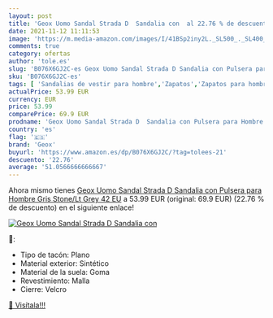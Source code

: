 ```yaml
---
layout: post
title: 'Geox Uomo Sandal Strada D  Sandalia con  al 22.76 % de descuento'
date: 2021-11-12 11:11:53
image: 'https://m.media-amazon.com/images/I/41BSp2iny2L._SL500_._SL400_.jpg'
comments: true
category: ofertas
author: 'tole.es'
slug: 'B076X6GJ2C-es Geox Uomo Sandal Strada D Sandalia con Pulsera para Hombre...'
sku: 'B076X6GJ2C-es'
tags: [ 'Sandalias de vestir para hombre','Zapatos','Zapatos para hombre','Zapatos y complementos','geox','sandalia', ]
actualPrice: 53.99 EUR
currency: EUR
price: 53.99
comparePrice: 69.9 EUR
prodname: 'Geox Uomo Sandal Strada D  Sandalia con Pulsera para Hombre  Gris  Stone/Lt Grey   42 EU'
country: 'es'
flag: '🇪🇸'
brand: 'Geox'
buyurl: 'https://www.amazon.es/dp/B076X6GJ2C/?tag=tolees-21'
descuento: '22.76'
average: '51.0566666666667'
---
```


Ahora mismo tienes [Geox Uomo Sandal Strada D  Sandalia con Pulsera para Hombre  Gris  Stone/Lt Grey   42 EU](https://www.amazon.es/dp/B076X6GJ2C/?tag=tolees-21) a 53.99 EUR (original: 69.9 EUR) (22.76 %  de descuento) en el siguiente enlace!

[![Geox Uomo Sandal Strada D  Sandalia con ](https://m.media-amazon.com/images/I/41BSp2iny2L._SL500_._SL400_.jpg)](https://www.amazon.es/dp/B076X6GJ2C/?tag=tolees-21)

🔎:

- Tipo de tacón: Plano
- Material exterior: Sintético
- Material de la suela: Goma
- Revestimiento: Malla
- Cierre: Velcro

[🛒 Visítala!!!](https://www.amazon.es/dp/B076X6GJ2C/?tag=tolees-21)
